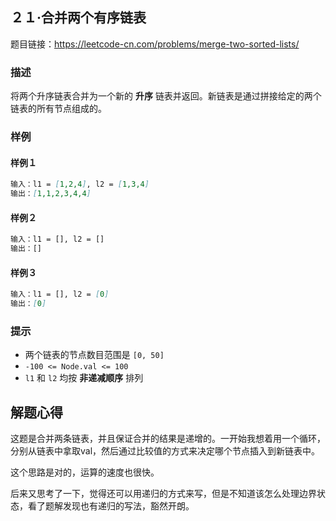 ## ２１·合并两个有序链表

题目链接：https://leetcode-cn.com/problems/merge-two-sorted-lists/

### 描述

将两个升序链表合并为一个新的 **升序** 链表并返回。新链表是通过拼接给定的两个链表的所有节点组成的。 

### 样例

#### 样例１

```markdown
输入：l1 = [1,2,4], l2 = [1,3,4]
输出：[1,1,2,3,4,4]
```

#### 样例２

```markdown
输入：l1 = [], l2 = []
输出：[]
```

#### 样例３

```markdown
输入：l1 = [], l2 = [0]
输出：[0]
```

### 提示

- 两个链表的节点数目范围是 `[0, 50]`
- `-100 <= Node.val <= 100`
- `l1` 和 `l2` 均按 **非递减顺序** 排列

## 解题心得

这题是合并两条链表，并且保证合并的结果是递增的。一开始我想着用一个循环，分别从链表中拿取val，然后通过比较值的方式来决定哪个节点插入到新链表中。

这个思路是对的，运算的速度也很快。

后来又思考了一下，觉得还可以用递归的方式来写，但是不知道该怎么处理边界状态，看了题解发现也有递归的写法，豁然开朗。